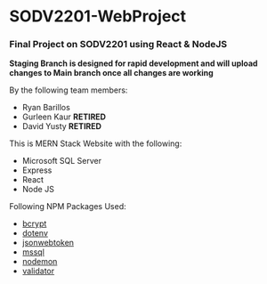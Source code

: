# SODV2201-WebProject

### Final Project on SODV2201 using React &amp; NodeJS

**Staging Branch is designed for rapid development and will upload changes to Main branch once all changes are working**

By the following team members:

- Ryan Barillos
- Gurleen Kaur <strong>RETIRED</strong>
- David Yusty <strong>RETIRED</strong>

This is MERN Stack Website with the following:

- Microsoft SQL Server
- Express
- React
- Node JS

Following NPM Packages Used:<br>

- [bcrypt](https://www.npmjs.com/package/bcrypt)
- [dotenv](https://www.npmjs.com/package/dotenv)
- [jsonwebtoken](https://www.npmjs.com/package/jsonwebtoken)
- [mssql](https://www.npmjs.com/package/mssql)
- [nodemon](https://www.npmjs.com/package/nodemon)
- [validator](https://www.npmjs.com/package/validator)
